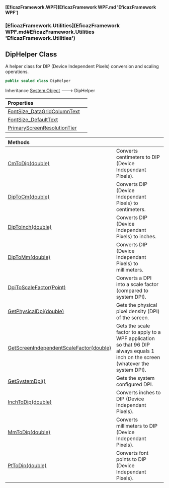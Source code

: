 #### [EficazFramework.WPF](EficazFramework WPF.md 'EficazFramework WPF')
### [EficazFramework.Utilities](EficazFramework WPF.md#EficazFramework.Utilities 'EficazFramework.Utilities')

## DipHelper Class

A helper class for DIP (Device Independent Pixels) conversion and scaling operations.

```csharp
public sealed class DipHelper
```

Inheritance [System.Object](https://docs.microsoft.com/en-us/dotnet/api/System.Object 'System.Object') &#129106; DipHelper

| Properties | |
| :--- | :--- |
| [FontSize_DataGridColumnText](EficazFramework.Utilities/DipHelper/FontSize_DataGridColumnText.md 'EficazFramework.Utilities.DipHelper.FontSize_DataGridColumnText') | |
| [FontSize_DefaultText](EficazFramework.Utilities/DipHelper/FontSize_DefaultText.md 'EficazFramework.Utilities.DipHelper.FontSize_DefaultText') | |
| [PrimaryScreenResolutionTier](EficazFramework.Utilities/DipHelper/PrimaryScreenResolutionTier.md 'EficazFramework.Utilities.DipHelper.PrimaryScreenResolutionTier') | |

| Methods | |
| :--- | :--- |
| [CmToDip(double)](EficazFramework.Utilities/DipHelper/CmToDip(double).md 'EficazFramework.Utilities.DipHelper.CmToDip(double)') | Converts centimeters to DIP (Device Independant Pixels). |
| [DipToCm(double)](EficazFramework.Utilities/DipHelper/DipToCm(double).md 'EficazFramework.Utilities.DipHelper.DipToCm(double)') | Converts DIP (Device Independant Pixels) to centimeters. |
| [DipToInch(double)](EficazFramework.Utilities/DipHelper/DipToInch(double).md 'EficazFramework.Utilities.DipHelper.DipToInch(double)') | Converts DIP (Device Independant Pixels) to inches. |
| [DipToMm(double)](EficazFramework.Utilities/DipHelper/DipToMm(double).md 'EficazFramework.Utilities.DipHelper.DipToMm(double)') | Converts DIP (Device Independant Pixels) to millimeters. |
| [DpiToScaleFactor(Point)](EficazFramework.Utilities/DipHelper/DpiToScaleFactor(Point).md 'EficazFramework.Utilities.DipHelper.DpiToScaleFactor(System.Windows.Point)') | Converts a DPI into a scale factor (compared to system DPI). |
| [GetPhysicalDpi(double)](EficazFramework.Utilities/DipHelper/GetPhysicalDpi(double).md 'EficazFramework.Utilities.DipHelper.GetPhysicalDpi(double)') | Gets the physical pixel density (DPI) of the screen. |
| [GetScreenIndependentScaleFactor(double)](EficazFramework.Utilities/DipHelper/GetScreenIndependentScaleFactor(double).md 'EficazFramework.Utilities.DipHelper.GetScreenIndependentScaleFactor(double)') | Gets the scale factor to apply to a WPF application<br/>so that 96 DIP always equals 1 inch on the screen (whatever the system DPI). |
| [GetSystemDpi()](EficazFramework.Utilities/DipHelper/GetSystemDpi().md 'EficazFramework.Utilities.DipHelper.GetSystemDpi()') | Gets the system configured DPI. |
| [InchToDip(double)](EficazFramework.Utilities/DipHelper/InchToDip(double).md 'EficazFramework.Utilities.DipHelper.InchToDip(double)') | Converts inches to DIP (Device Independant Pixels). |
| [MmToDip(double)](EficazFramework.Utilities/DipHelper/MmToDip(double).md 'EficazFramework.Utilities.DipHelper.MmToDip(double)') | Converts millimeters to DIP (Device Independant Pixels). |
| [PtToDip(double)](EficazFramework.Utilities/DipHelper/PtToDip(double).md 'EficazFramework.Utilities.DipHelper.PtToDip(double)') | Converts font points to DIP (Device Independant Pixels). |
